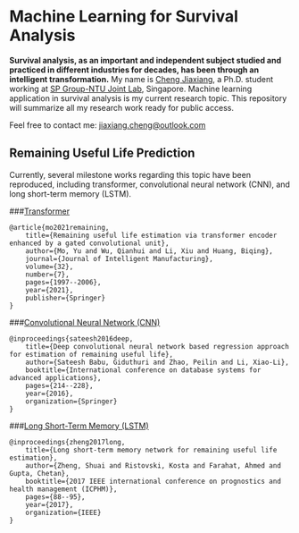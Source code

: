 # Machine Learning for Survival Analysis
**Survival analysis, as an important and independent subject studied and practiced
in different industries for decades, has been through an intelligent transformation.**
My name is 
[Cheng Jiaxiang](https://www.linkedin.com/in/jiaxiang-cheng/), a Ph.D. student working at 
[SP Group-NTU Joint Lab](http://eeeweba.ntu.edu.sg/power_projects/SPGroup-NTU/0_default.asp), Singapore.
Machine learning application in survival analysis is my current research topic.
This repository will summarize all my research work ready for public access. 

Feel
free to contact me: jiaxiang.cheng@outlook.com

## Remaining Useful Life Prediction

Currently, several milestone works regarding this topic have been reproduced,
including transformer, convolutional neural network (CNN),
and long short-term memory (LSTM).

###[Transformer](https://github.com/jiaxiang-cheng/PyTorch-Transformer-for-RUL-Prediction)
```
@article{mo2021remaining,
    title={Remaining useful life estimation via transformer encoder enhanced by a gated convolutional unit},
    author={Mo, Yu and Wu, Qianhui and Li, Xiu and Huang, Biqing},
    journal={Journal of Intelligent Manufacturing},
    volume={32},
    number={7},
    pages={1997--2006},
    year={2021},
    publisher={Springer}
}
```
###[Convolutional Neural Network (CNN)](https://github.com/jiaxiang-cheng/PyTorch-CNN-for-RUL-Prediction)
```
@inproceedings{sateesh2016deep,
    title={Deep convolutional neural network based regression approach for estimation of remaining useful life},
    author={Sateesh Babu, Giduthuri and Zhao, Peilin and Li, Xiao-Li},
    booktitle={International conference on database systems for advanced applications},
    pages={214--228},
    year={2016},
    organization={Springer}
}
```
###[Long Short-Term Memory (LSTM)](https://github.com/jiaxiang-cheng/PyTorch-LSTM-for-RUL-Prediction)
```
@inproceedings{zheng2017long,
    title={Long short-term memory network for remaining useful life estimation},
    author={Zheng, Shuai and Ristovski, Kosta and Farahat, Ahmed and Gupta, Chetan},
    booktitle={2017 IEEE international conference on prognostics and health management (ICPHM)},
    pages={88--95},
    year={2017},
    organization={IEEE}
}
```